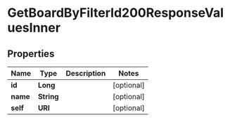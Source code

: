 

# GetBoardByFilterId200ResponseValuesInner


## Properties

| Name | Type | Description | Notes |
|------------ | ------------- | ------------- | -------------|
|**id** | **Long** |  |  [optional] |
|**name** | **String** |  |  [optional] |
|**self** | **URI** |  |  [optional] |



